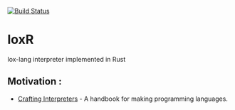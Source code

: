 [![Build Status](https://travis-ci.org/KuldeepSinh/loxr.svg?branch=master)](https://travis-ci.org/KuldeepSinh/loxr)

# loxR
lox-lang interpreter implemented in Rust

## Motivation : 
* [Crafting Interpreters](http://craftinginterpreters.com) - A handbook for making programming languages.
